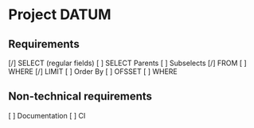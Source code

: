 # Project DATUM

## Requirements
[/] SELECT (regular fields)
[ ] SELECT Parents
[ ] Subselects
[/] FROM
[ ] WHERE
[/] LIMIT
[ ] Order By
[ ] OFSSET
[ ] WHERE

## Non-technical requirements
[ ] Documentation
[ ] CI

